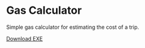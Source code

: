 # Gas Calculator
Simple gas calculator for estimating the cost of a trip.

[Download EXE][1]

[1]:https://github.com/Novaki92/Gas_Calculator/blob/master/Gas_Calculator/Gas_Calculator/bin/Debug/Gas_Calculator.exe?raw=true
